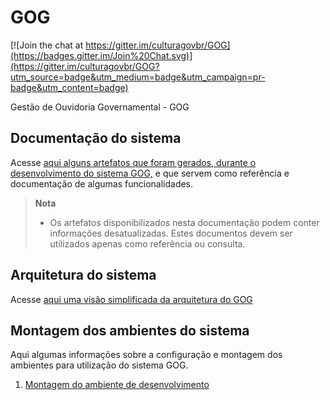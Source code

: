 # GOG

[![Join the chat at https://gitter.im/culturagovbr/GOG](https://badges.gitter.im/Join%20Chat.svg)](https://gitter.im/culturagovbr/GOG?utm_source=badge&utm_medium=badge&utm_campaign=pr-badge&utm_content=badge)

Gestão de Ouvidoria Governamental - GOG

Documentação do sistema
-----------------------

Acesse [aqui alguns artefatos que foram gerados, durante o desenvolvimento do sistema GOG,](documentacao/artefatos.md) e que servem como referência e documentação de algumas funcionalidades.

> **Nota**
> - Os artefatos disponibilizados nesta documentação podem conter informações desatualizadas. Estes documentos devem ser utilizados apenas como referência ou consulta.

Arquitetura do sistema
----------------------

Acesse [aqui uma visão simplificada da arquitetura do GOG](documentacao/arquitetura.md)

Montagem dos ambientes do sistema
---------------------------------

Aqui algumas informações sobre a configuração e montagem dos ambientes para utilização do sistema GOG.

1. [Montagem do ambiente de desenvolvimento](documentacao/MontarAmbienteDesenvolvimento.md)

